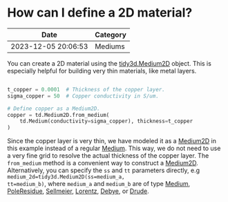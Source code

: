 # How can I define a 2D material?

| Date       | Category    |
|------------|-------------|
| 2023-12-05 20:06:53 | Mediums |


You can create a 2D material using the [tidy3d.Medium2D](https://docs.flexcompute.com/projects/tidy3d/en/latest/api/_autosummary/tidy3d.Medium2D.html) object. This is especially helpful for building very thin materials, like metal layers.



```python

t_copper = 0.0001  # Thickness of the copper layer.
sigma_copper = 50  # Copper conductivity in S/um.

# Define copper as a Medium2D.
copper = td.Medium2D.from_medium(
    td.Medium(conductivity=sigma_copper), thickness=t_copper
)

```



Since the copper layer is very thin, we have modeled it as a <a href="https://docs.flexcompute.com/projects/tidy3d/en/latest/api/_autosummary/tidy3d.Medium2D.html?__hstc=197414576.85a08fc595b47d0b94ebfa20ba44cd6d.1696006513341.1701804845497.1701806942901.23&amp;__hssc=197414576.4.1701806942901&amp;__hsfp=3209960735">Medium2D</a> in this example instead of a regular <a href="https://docs.flexcompute.com/projects/tidy3d/en/latest/api/_autosummary/tidy3d.Medium.html?__hstc=197414576.85a08fc595b47d0b94ebfa20ba44cd6d.1696006513341.1701804845497.1701806942901.23&amp;__hssc=197414576.4.1701806942901&amp;__hsfp=3209960735">Medium</a>. This way, we do not need to use a very fine grid to resolve the actual thickness of the copper layer. The <code>from_medium</code> method is a convenient way to construct a <a href="https://docs.flexcompute.com/projects/tidy3d/en/latest/api/_autosummary/tidy3d.Medium2D.html?__hstc=197414576.85a08fc595b47d0b94ebfa20ba44cd6d.1696006513341.1701804845497.1701806942901.23&amp;__hssc=197414576.4.1701806942901&amp;__hsfp=3209960735">Medium2D</a>. Alternatively, you can specify the <code>ss</code> and <code>tt</code> parameters directly, e.g <code>medium_2d=tidy3d.Medium2D(ss=medium_a, tt=medium_b)</code>, where <code>medium_a</code> and <code>medium_b</code> are of type <a href="https://docs.flexcompute.com/projects/tidy3d/en/latest/api/_autosummary/tidy3d.Medium.html#tidy3d.Medium">Medium</a>, <a href="https://docs.flexcompute.com/projects/tidy3d/en/latest/api/_autosummary/tidy3d.PoleResidue.html#tidy3d.PoleResidue">PoleResidue</a>, <a href="https://docs.flexcompute.com/projects/tidy3d/en/latest/api/_autosummary/tidy3d.Sellmeier.html#tidy3d.Sellmeier">Sellmeier</a>, <a href="https://docs.flexcompute.com/projects/tidy3d/en/latest/api/_autosummary/tidy3d.Lorentz.html#tidy3d.Lorentz">Lorentz</a>, <a href="https://docs.flexcompute.com/projects/tidy3d/en/latest/api/_autosummary/tidy3d.Debye.html#tidy3d.Debye">Debye</a>, or <a href="https://docs.flexcompute.com/projects/tidy3d/en/latest/api/_autosummary/tidy3d.Drude.html#tidy3d.Drude">Drude</a>.
